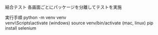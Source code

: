 結合テスト
各画面ごとにパッケージを分離してテストを実施

実行手順
python -m venv venv  
venv\Scripts\activate (windows)
source venv/bin/activate (mac, linux)
pip install selenium